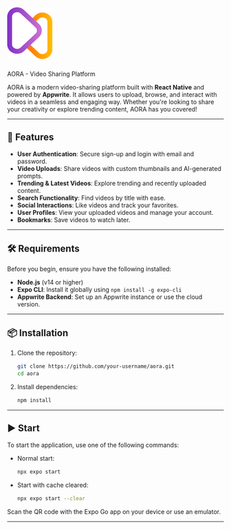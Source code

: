 
# ![AORA Logo](assets/images/logo-small.png) 
AORA - Video Sharing Platform

AORA is a modern video-sharing platform built with **React Native** and powered by **Appwrite**. It allows users to upload, browse, and interact with videos in a seamless and engaging way. Whether you're looking to share your creativity or explore trending content, AORA has you covered!

---

## 🚀 Features

- **User Authentication**: Secure sign-up and login with email and password.
- **Video Uploads**: Share videos with custom thumbnails and AI-generated prompts.
- **Trending & Latest Videos**: Explore trending and recently uploaded content.
- **Search Functionality**: Find videos by title with ease.
- **Social Interactions**: Like videos and track your favorites.
- **User Profiles**: View your uploaded videos and manage your account.
- **Bookmarks**: Save videos to watch later.

---

## 🛠️ Requirements

Before you begin, ensure you have the following installed:

- **Node.js** (v14 or higher)
- **Expo CLI**: Install it globally using `npm install -g expo-cli`
- **Appwrite Backend**: Set up an Appwrite instance or use the cloud version.

---

## 📦 Installation

1. Clone the repository:
   ```bash
   git clone https://github.com/your-username/aora.git
   cd aora
   ```

2. Install dependencies:
   ```bash
   npm install
   ```

---

## ▶️ Start

To start the application, use one of the following commands:

- Normal start:
  ```bash
  npx expo start
  ```

- Start with cache cleared:
  ```bash
  npx expo start --clear
  ```

Scan the QR code with the Expo Go app on your device or use an emulator.

---

